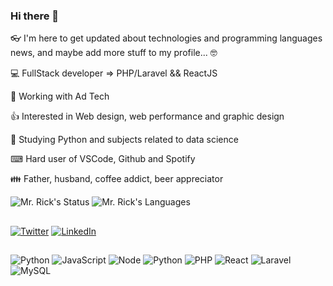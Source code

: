 ### Hi there 👋

👓 I'm here to get updated about technologies and programming languages news, and maybe add more stuff to my profile... 🤓

💻 FullStack developer => PHP/Laravel && ReactJS

🎡 Working with Ad Tech

👍 Interested in Web design, web performance and graphic design

🐍 Studying Python and subjects related to data science

⌨ Hard user of VSCode, Github and Spotify

👪 Father, husband, coffee addict, beer appreciator

![Mr. Rick's Status](https://github-readme-stats.vercel.app/api?username=webkoder&theme=gruvbox)
![Mr. Rick's Languages](https://github-readme-stats.vercel.app/api/top-langs/?username=webkoder&langs_count=3&theme=gruvbox)

##

[![Twitter](https://img.shields.io/badge/Twitter-1DA1F2?style=for-the-badge&logo=twitter&logoColor=white)](https://twitter.com/ricardofrr)
[![LinkedIn](https://img.shields.io/badge/LinkedIn-0077B5?style=for-the-badge&logo=linkedin&logoColor=white)](https://www.linkedin.com/in/ricardo-rodrigues-1b352855/)

##

![Python](https://img.shields.io/badge/Python-3776AB?style=for-the-badge&logo=python&logoColor=white)
![JavaScript](https://img.shields.io/badge/JavaScript-F7DF1E?style=for-the-badge&logo=javascript&logoColor=black)
![Node](https://img.shields.io/badge/Node.js-43853D?style=for-the-badge&logo=node.js&logoColor=white)
![Python](https://img.shields.io/badge/Python-14354C?style=for-the-badge&logo=python&logoColor=white)
![PHP](https://img.shields.io/badge/PHP-777BB4?style=for-the-badge&logo=php&logoColor=white)
![React](https://img.shields.io/badge/React-20232A?style=for-the-badge&logo=react&logoColor=61DAFB)
![Laravel](https://img.shields.io/badge/Laravel-FF2D20?style=for-the-badge&logo=laravel&logoColor=white)
![MySQL](https://img.shields.io/badge/MySQL-00000F?style=for-the-badge&logo=mysql&logoColor=white)
